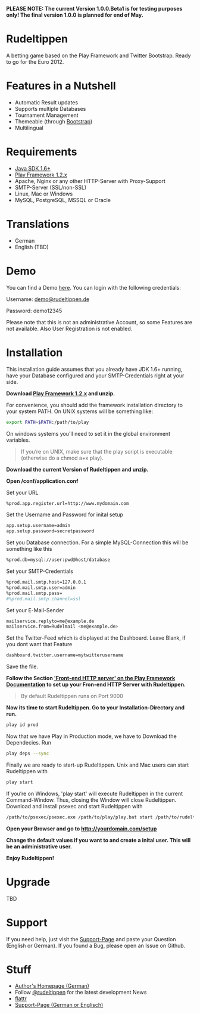 **PLEASE NOTE: The current Version 1.0.0.Beta1 is for testing purposes only! The final version 1.0.0 is planned for end of May.**

Rudeltippen
===========

A betting game based on the Play Framework and Twitter Bootstrap. Ready to go for the Euro 2012.

Features in a Nutshell
===========
- Automatic Result updates
- Supports multiple Databases
- Tournament Management
- Themeable (through [Bootstrap][7])
- Multilingual

Requirements
===========

- [Java SDK 1.6+][1]
- [Play Framework 1.2.x][2]
- Apache, Nginx or any other HTTP-Server with Proxy-Support
- SMTP-Server (SSL/non-SSL)
- Linux, Mac or Windows
- MySQL, PostgreSQL, MSSQL or Oracle

Translations
===========

- German
- English (TBD)

Demo
===========
You can find a Demo [here][3]. You can login with the following credentials:


Username: demo@rudeltippen.de

Password: demo12345


Please note that this is not an administrative Account, so some Features are not available. Also User Registration is not enabled.

Installation
===========

This installation guide assumes that you already have JDK 1.6+ running, have your Database configured and your SMTP-Credentials right at your side.

**Download [Play Framework 1.2.x][2] and unzip.**

For convenience, you should add the framework installation directory to your system PATH. On UNIX systems will be something like:

```bash
export PATH=$PATH:/path/to/play
```

On windows systems you'll need to set it in the global environment variables.

> If you’re on UNIX, make sure that the play script is executable (otherwise do a chmod a+x play).

**Download the current Version of Rudeltippen and unzip.**

**Open <INSTLLATIONFOLDER>/conf/application.conf**

Set your URL

```bash
%prod.app.register.url=http://www.mydomain.com
```

Set the Username and Password for inital setup

```bash
app.setup.username=admin
app.setup.password=secretpassword
```

Set you Database connection. For a simple MySQL-Connection this will be something like this

```bash
%prod.db=mysql://user:pwd@host/database
```

Set your SMTP-Credentials

```bash
%prod.mail.smtp.host=127.0.0.1
%prod.mail.smtp.user=admin
%prod.mail.smtp.pass=
#%prod.mail.smtp.channel=ssl
```

Set your E-Mail-Sender

```bash
mailservice.replyto=me@example.de
mailservice.from=Rudelmail <me@example.de>
```

Set the Twitter-Feed which is displayed at the Dashboard. Leave Blank, if you dont want that Feature

```bash
dashboard.twitter.username=mytwitterusername
```

Save the file.

**Follow the Section ['Front-end HTTP server' on the Play Framework Documentation][9] to set up your Fron-end HTTP Server with Rudeltippen.**

> By default Rudeltippen runs on Port 9000

**Now its time to start Rudeltippen. Go to your Installation-Directory and run.**

```bash
play id prod
```

Now that we have Play in Production mode, we have to Download the Dependecies. Run

```bash
play deps --sync
```

Finally we are ready to start-up Rudeltippen. Unix and Mac users can start Rudeltippen with

```bash
play start
```

If you’re on Windows, 'play start' will execute Rudeltippen in the current Command-Window. Thus, closing the Window will close Rudeltippen. Download and Install psexec and start Rudeltippen with

```bash
/path/to/psexec/psexec.exe /path/to/play/play.bat start /path/to/rudeltippen
```

**Open your Browser and go to http://yourdomain.com/setup**

**Change the default values if you want to and create a inital user. This will be an administrative user.**

**Enjoy Rudeltippen!**


Upgrade
===========

TBD

Support
===========

If you need help, just visit the [Support-Page][6] and paste your Question (English or German). If you found a Bug, please open an Issue on Github.

Stuff
===========

- [Author's Homepage (German)][4]
- Follow [@rudeltippen][8] for the latest development News
- [flattr][5]
- [Support-Page (German or Englisch)][6]

[1]: http://www.oracle.com/technetwork/java/javase/downloads/index.html
[2]: http://www.playframework.org/download
[3]: http://demo.rudeltippen.de
[4]: http://www.svenkubiak.de
[5]: https://flattr.com/thing/29899/svenkubiak-de
[6]: http://dev.svenkubiak.de/rudeltippen
[7]: http://twitter.github.com/bootstrap/
[8]: http://twitter.com/rudeltippen
[9]: http://www.playframework.org/documentation/1.2.4/production